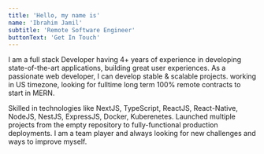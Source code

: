 ```yaml
---
title: 'Hello, my name is'
name: 'Ibrahim Jamil'
subtitle: 'Remote Software Engineer'
buttonText: 'Get In Touch'
---
```


I am a full stack Developer having 4+ years of experience in developing state-of-the-art applications, building great user experiences. As a passionate web developer, I can develop stable & scalable projects. working in US timezone, looking for fulltime long term 100% remote contracts to start in MERN.

Skilled in technologies like NextJS, TypeScript, ReactJS, React-Native, NodeJS, NestJS, ExpressJS, Docker, Kuberenetes. Launched multiple projects from the empty repository to fully-functional production deployments. I am a team player and always looking for new challenges and ways to improve myself.
